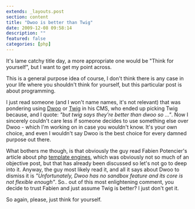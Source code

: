 ```yaml
---
extends: _layouts.post
section: content
title: "Dwoo is better than Twig"
date: 2009-12-08 09:58:14
description: ""
featured: false
categories: [php]
---
```

It's lame catchy title day, a more appropriate one would be "Think for yourself", but I want to get my point across.

This is a general purpose idea of course, I don't think there is any case in your life where you shouldn't think for yourself, but this particular post is about programming.

I just read someone (and I won't name names, it's not relevant) that was pondering using [Dwoo](http://dwoo.org) or [Twig](http://www.twig-project.org) in his CMS, who ended up picking Twig because, and I quote: *"but twig says they're better than dwoo so ..."*. Now I sincerely couldn't care less if someone decides to use something else over Dwoo - which I'm working on in case you wouldn't know. It's your own choice, and even I wouldn't say Dwoo is the best choice for every damned purpose out there.

What bothers me though, is that obviously the guy read Fabien Potencier's article about php [template engines](http://fabien.potencier.org/article/34/templating-engines-in-php), which was obviously not so much of an objective post, but that has already been discussed so let's not go to deep into it. Anyway, the guy most likely read it, and all it says about Dwoo to dismiss it is *"Unfortunately, Dwoo has no sandbox feature and its core is not flexible enough"*. So.. out of this most enlightening comment, you decide to trust Fabien and just assume Twig is better? I just don't get it.

So again, please, just think for yourself.